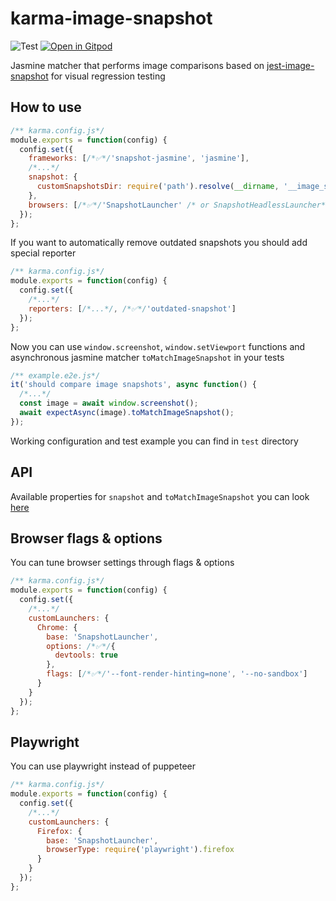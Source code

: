 # karma-image-snapshot
![Test](https://github.com/maksimr/karma-image-snapshot/workflows/Test/badge.svg)
[![Open in Gitpod](https://img.shields.io/badge/Gitpod-Open%20in%20Gitpod-%230092CF.svg)](https://gitpod.io/#https://github.com/maksimr/karma-image-snapshot)

Jasmine matcher that performs image comparisons based
on [jest-image-snapshot](https://github.com/americanexpress/jest-image-snapshot) for visual regression testing

## How to use

```js
/** karma.config.js*/
module.exports = function(config) {
  config.set({
    frameworks: [/*✅*/'snapshot-jasmine', 'jasmine'],
    /*...*/
    snapshot: {
      customSnapshotsDir: require('path').resolve(__dirname, '__image_snapshots__')
    },
    browsers: [/*✅*/'SnapshotLauncher' /* or SnapshotHeadlessLauncher*/]
  });
};
```

If you want to automatically remove outdated snapshots you should add special reporter

```js
/** karma.config.js*/
module.exports = function(config) {
  config.set({
    /*...*/
    reporters: [/*...*/, /*✅*/'outdated-snapshot']
  });
};
```

Now you can use `window.screenshot`, `window.setViewport` functions and asynchronous jasmine matcher `toMatchImageSnapshot` in your tests

```js
/** example.e2e.js*/
it('should compare image snapshots', async function() {
  /*...*/
  const image = await window.screenshot();
  await expectAsync(image).toMatchImageSnapshot();
});
```

Working configuration and test example you can find in `test` directory

## API

Available properties for `snapshot` and `toMatchImageSnapshot` you can look [here](https://github.com/americanexpress/jest-image-snapshot#%EF%B8%8F-api)

## Browser flags & options
You can tune browser settings through flags & options

```js
/** karma.config.js*/
module.exports = function(config) {
  config.set({
    /*...*/
    customLaunchers: {
      Chrome: {
        base: 'SnapshotLauncher',
        options: /*✅*/{
          devtools: true
        },
        flags: [/*✅*/'--font-render-hinting=none', '--no-sandbox']
      }
    }
  });
};
```

## Playwright

You can use playwright instead of puppeteer

```js
/** karma.config.js*/
module.exports = function(config) {
  config.set({
    /*...*/
    customLaunchers: {
      Firefox: {
        base: 'SnapshotLauncher',
        browserType: require('playwright').firefox
      }
    }
  });
};
```